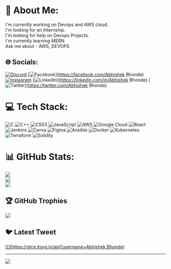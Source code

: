 # 💫 About Me:
I'm currently working on Devops and AWS cloud.<br>I'm looking for an Internship.<br>I'm looking for help on Devops Projects.<br>I'm currently learning MERN.<br>Ask me about - AWS, DEVOPS


## 🌐 Socials:
[![Discord](https://img.shields.io/badge/Discord-%237289DA.svg?logo=discord&logoColor=white)](https://discord.gg/abhishekbhonde#7030) [![Facebook](https://img.shields.io/badge/Facebook-%231877F2.svg?logo=Facebook&logoColor=white)](https://facebook.com/Abhishek Bhonde) [![Instagram](https://img.shields.io/badge/Instagram-%23E4405F.svg?logo=Instagram&logoColor=white)](https://instagram.com/abhiiiishek_b) [![LinkedIn](https://img.shields.io/badge/LinkedIn-%230077B5.svg?logo=linkedin&logoColor=white)](https://linkedin.com/in/Abhishek Bhonde) [![Twitter](https://img.shields.io/badge/Twitter-%231DA1F2.svg?logo=Twitter&logoColor=white)](https://twitter.com/Abhishek Bhonde) 

# 💻 Tech Stack:
![C](https://img.shields.io/badge/c-%2300599C.svg?style=for-the-badge&logo=c&logoColor=white) ![C++](https://img.shields.io/badge/c++-%2300599C.svg?style=for-the-badge&logo=c%2B%2B&logoColor=white) ![CSS3](https://img.shields.io/badge/css3-%231572B6.svg?style=for-the-badge&logo=css3&logoColor=white) ![JavaScript](https://img.shields.io/badge/javascript-%23323330.svg?style=for-the-badge&logo=javascript&logoColor=%23F7DF1E) ![AWS](https://img.shields.io/badge/AWS-%23FF9900.svg?style=for-the-badge&logo=amazon-aws&logoColor=white) ![Google Cloud](https://img.shields.io/badge/Google%20Cloud-%234285F4.svg?style=for-the-badge&logo=google-cloud&logoColor=white) ![React](https://img.shields.io/badge/react-%2320232a.svg?style=for-the-badge&logo=react&logoColor=%2361DAFB) ![Jenkins](https://img.shields.io/badge/jenkins-%232C5263.svg?style=for-the-badge&logo=jenkins&logoColor=white) ![Canva](https://img.shields.io/badge/Canva-%2300C4CC.svg?style=for-the-badge&logo=Canva&logoColor=white) 	![Figma](https://img.shields.io/badge/figma-%23F24E1E.svg?style=for-the-badge&logo=figma&logoColor=white) ![Ansible](https://img.shields.io/badge/ansible-%231A1918.svg?style=for-the-badge&logo=ansible&logoColor=white) ![Docker](https://img.shields.io/badge/docker-%230db7ed.svg?style=for-the-badge&logo=docker&logoColor=white) ![Kubernetes](https://img.shields.io/badge/kubernetes-%23326ce5.svg?style=for-the-badge&logo=kubernetes&logoColor=white) ![Terraform](https://img.shields.io/badge/terraform-%235835CC.svg?style=for-the-badge&logo=terraform&logoColor=white) ![Solidity](https://img.shields.io/badge/Solidity-%23363636.svg?style=for-the-badge&logo=solidity&logoColor=white)
# 📊 GitHub Stats:
![](https://github-readme-stats.vercel.app/api?username=abhishekbhonde&theme=dark&hide_border=false&include_all_commits=true&count_private=true)<br/>
![](https://github-readme-streak-stats.herokuapp.com/?user=abhishekbhonde&theme=dark&hide_border=false)<br/>
![](https://github-readme-stats.vercel.app/api/top-langs/?username=abhishekbhonde&theme=dark&hide_border=false&include_all_commits=true&count_private=true&layout=compact)

## 🏆 GitHub Trophies
![](https://github-profile-trophy.vercel.app/?username=abhishekbhonde&theme=radical&no-frame=false&no-bg=true&margin-w=4)

## 🐦 Latest Tweet
[![](https://gtce.itsvg.in/api?username=Abhishek Bhonde)](https://github.com/VishwaGauravIn/github-twitter-card-embed)

---
[![](https://visitcount.itsvg.in/api?id=abhishekbhonde&icon=0&color=0)](https://visitcount.itsvg.in)

<!-- Proudly created with GPRM ( https://gprm.itsvg.in ) -->
